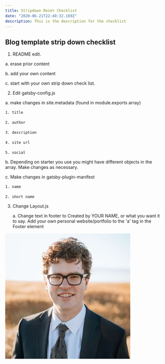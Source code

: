 ```yaml
---
title: Stripdown Reset Checklist
date: "2020-06-21T22:40:32.169Z"
description: This is the description for the checklist
---
```


## Blog template strip down checklist

1. README edit.

  a. erase prior content

  b. add your own content

  c. start with your own strip down check list.

2. Edit gatsby-config.js

  a. make changes in site.metadata (found in module.exports array)

    1. title

    2. author

    3. description

    4. site url

    5. social

  b. Depending on starter you use you might have different objects in the array. Make changes as necessary.

  c. Make changes in gatsby-plugin-manifest
  
    1. name
  
    2. short name

3. Change Layout.js
  
    a. Change text in footer to Created by YOUR NAME, or what you want it to say. Add your own personal website/portfolio to the 'a' tag in the 
    Footer element

![ Gatsby Logo ](../../../content/assets/profile-pic.jpg)